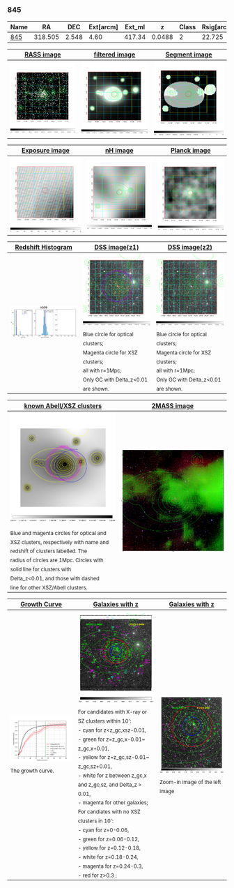 <div STYLE="page-break-after: always;"></div>

### 845

|Name          |RA          |DEC      | Ext[arcm] | Ext_ml | z    | Class| Rsig[arcmin] | CRsig[c/s] | CR500[c/s] | R500[Mpc] |L500[erg/s]|F500[erg/s/cm^2]| M500[Msun]|Tx[keV]|beta|GC(XSZ,Delta_z<0.01)| GC(OPT,Delta_z<0.01)|GC|alias|
|--------------|------------|------------|---|---|-----------|--------|------|------|----|----|----|----|----|----|----|----|----|----|---|
|[845](script/845.md)     | 318.505       | 2.548       | 4.60    | 417.34   | 0.0488 | 2   | 22.725 |0.726 |0.689 |0.880 |6.885e+43 |1.225e-11 |2.032e+14 |3.367 |0.620 |Tar, |N, |Tar, |k509|

|[RASS image](../image/845/845_img.pdf)|[filtered image](../image/845/845_fil.pdf)|[Segment image](../image/845/845_seg.pdf)|
|-------------------|--------------------|-------------------|
| <img src="../image/845/845_img.png" width="300">  | <img src="../image/845/845_fil.png" width="300">   | <img src="../image/845/845_seg.png" width="300">  |

|[Exposure image](../image/845/845_mex.pdf)| [nH image](../image/845/845_nh.pdf)| [Planck image](../image/845/845_p.pdf)|
|-------------------|--------------------|-------------------|
|<img src="../image/845/845_mex.png" width="300">   | <img src="../image/845/845_nh.png" width="300">    | <img src="../image/845/845_p.png" width="300"> |

|[Redshift Histogram](../image/845/845_zg.pdf) | [DSS image(z1)](../image/845/845_dss_z1.pdf)      |  [DSS image(z2)](../image/845/845_dss_z2.pdf)    |
|-------------------|--------------------|-------------------|
|<img src="../image/845/845_zg.png" width="300"> |<img src="../image/845/845_dss_z1.png" width="300"> <sub><br>Blue circle for optical clusters; <br>Magenta circle for XSZ clusters; <br>all with r=1Mpc; <br>Only GC with Delta_z<0.01 are shown. </sub>| <img src="../image/845/845_dss_z2.png" width="300"><sub><br>Blue circle for optical clusters; <br>Magenta circle for XSZ clusters; <br>all with r=1Mpc; <br>Only GC with Delta_z<0.01 are shown. </sub> |

|[known Abell/XSZ clusters](../image/845/845_m.pdf) | [2MASS image](../image/845/845_2mass.pdf)      |
|-------------------|-------------------|
|<img src=../image/845/845_m.png width="300"> <sub><br>Blue and magenta circles for optical and <br>XSZ clusters, respectively with name and <br>redshift of clusters labelled. The <br>radius of circles are 1Mpc. Circles with <br>solid line for clusters with <br>Delta_z<0.01, and those with dashed <br>line for other XSZ/Abell clusters.        </sub>|<img src="../image/845/845_2mass.png" width="300">  |

|[Growth Curve](../image/845/845_gca_all.png) |[Galaxies with z](../image/845/845_opt_ned.pdf) |[Galaxies with z](../image/845/845_opt_ned_zoom.pdf) |
|-------------------|-------------------|-------------------|
| <img src="../image/845/845_gca_all.png" width="300"> <sub><br>The growth curve.</sub>| <img src=../image/845/845_opt_ned.png width="300"> <br><sub> For candidates with X-ray or SZ clusters within 10': <br> - cyan for z<z_gc,xsz-0.01, <br> - green for z=z_gc,x-0.01~ z_gc,x+0.01, <br> - yellow for z=z_gc,sz-0.01~ z_gc,sz+0.01, <br> - white for z between z_gc,x and z_gc,sz, and Delta_z > 0.01, <br> - magenta for other galaxies; <br>For candiates with no XSZ clusters in 10': <br> - cyan for z=0-0.06, <br> - green for z=0.06-0.12, <br> - yellow for z=0.12-0.18, <br> - white for z=0.18-0.24, <br> - magenta for z=0.24-0.3, <br> - red for z>0.3 ;  </sub>|<img src=../image/845/845_opt_ned_zoom.png width="300">  <br><sub> Zoom-in image of the left image</sub>|




